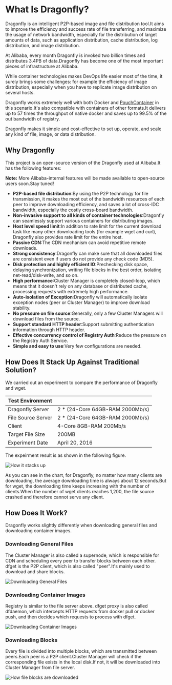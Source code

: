 # What Is Dragonfly?

Dragonfly is an intelligent P2P-based image and file distribution tool.It aims to improve the efficiency and success rate of file transferring, and maximize the usage of network bandwidth, especially for the distribution of larget amounts of data, such as application distribution, cache distribution, log distribution, and image distribution.

At Alibaba, every month Dragonfly is invoked two billion times and distributes 3.4PB of data.Dragonfly has become one of the most important pieces of infrastructure at Alibaba.

While container technologies makes DevOps life easier most of the time, it surely brings some challenges: for example the efficiency of image distribution, especially when you have to replicate image distribution on several hosts.

Dragonfly works extremely well with both Docker and [PouchContainer](https://github.com/alibaba/pouch) in this scenario.It's also compatible with containers of other formats.It delivers up to 57 times the throughput of native docker and saves up to 99.5% of the out bandwidth of registry.

Dragonfly makes it simple and cost-effective to set up, operate, and scale any kind of file, image, or data distribution.

## Why Dragonfly

This project is an open-source version of the Dragonfly used at Alibaba.It has the following features:

**Note:** More Alibaba-internal features will be made available to open-source users soon.Stay tuned!

- **P2P-based file distribution**:By using the P2P technology for file transmission, it makes the most out of the bandwidth resources of each peer to improve downloading efficiency,  and saves a lot of cross-IDC bandwidth, especially the costly cross-board bandwidth.
- **Non-invasive support to all kinds of container technologies**:Dragonfly can seamlessly support various containers for distributing images.
- **Host level speed limit**:In addition to rate limit for the current download task like many other downloading tools (for example wget and curl), Dragonfly also provides rate limit for the entire host.
- **Passive CDN**:The CDN mechanism can avoid repetitive remote downloads.
- **Strong consistency**:Dragonfly can make sure that all downloaded files are consistent even if users do not provide any check code (MD5).
- **Disk protection and highly efficient IO**:Prechecking disk space, delaying synchronization, writing file blocks in the best order, isolating net-read/disk-write, and so on.
- **High performance**:Cluster Manager is completely closed-loop, which means that it doesn't rely on any database or distributed cache, processing requests with extremely high performance.
- **Auto-isolation of Exception**:Dragonfly will automatically isolate exception nodes (peer or Cluster Manager) to improve download stability.
- **No pressure on file source**:Generally, only a few Cluster Managers will download files from the source.
- **Support standard HTTP header**:Support submitting authentication information through HTTP header.
- **Effective concurrency control of Registry Auth**:Reduce the pressure on the Registry Auth Service.
- **Simple and easy to use**:Very few configurations are needed.

## How Does It Stack Up Against Traditional Solution?

We carried out an experiment to compare the performance of Dragonfly and wget.

|Test Environment ||
|---|---|
|Dragonfly Server|2 * (24-Core 64GB-RAM 2000Mb/s)|
|File Source Server|2 * (24-Core 64GB-RAM 2000Mb/s)|
|Client|4-Core 8GB-RAM 200Mb/s|
|Target File Size|200MB|
|Experiment Date|April 20, 2016|

The expeirment result is as shown in the following figure.

![How it stacks up](../img/performance.png)

As you can see in the chart, for Dragonfly, no matter how many clients are downloading, the average downloading time is always about 12 seconds.But for wget, the downloading time keeps increasing with the number of clients.When the number of wget clients reaches 1,200, the file source crashed and therefore cannot serve any client.

## How Does It Work?

Dragonfly works slightly differently when downloading general files and downloading container images.

### Downloading General Files

The Cluster Manager is also called a supernode, which is responsible for CDN and scheduling every peer to transfer blocks between each other. dfget is the P2P client, which is also called "peer".It's mainly used to download and share blocks.

![Downloading General Files](../img/dfget.png)

### Downloading Container Images

Registry is similar to the file server above. dfget proxy is also called dfdaemon, which intercepts HTTP requests from docker pull or docker push, and then decides which requests to process with dfget.

![Downloading Container Images](../img/dfget-combine-container.png)

### Downloading Blocks

Every file is divided into multiple blocks, which are transmitted between peers.Each peer is a P2P client.Cluster Manager will check if the corresponding file exists in the local disk.If not, it will be downloaded into Cluster Manager from file server.

![How file blocks are downloaded](../img/distributing.png)
